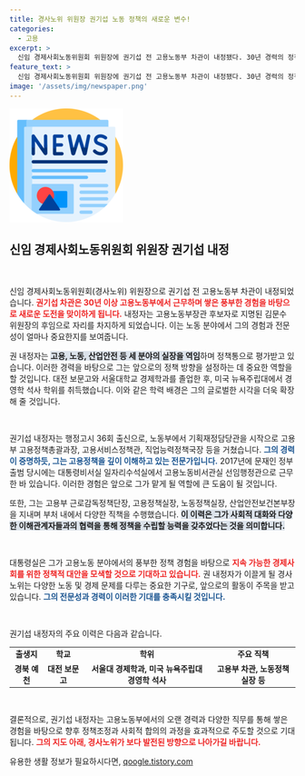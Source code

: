 ```yaml
---
title: 경사노위 위원장 권기섭 노동 정책의 새로운 변수!
categories:
  - 고용
excerpt: >
  신임 경제사회노동위원회 위원장에 권기섭 전 고용노동부 차관이 내정됐다. 30년 경력의 정책통 권 내정자가 이끌 경제사회는 과연 미래의 지속 가능성을 확보할 수 있을까? 클릭해서 그의 계획을 확인해보세요!
feature_text: >
  신임 경제사회노동위원회 위원장에 권기섭 전 고용노동부 차관이 내정됐다. 30년 경력의 정책통 권 내정자가 이끌 경제사회는 과연 미래의 지속 가능성을 확보할 수 있을까? 클릭해서 그의 계획을 확인해보세요!
image: '/assets/img/newspaper.png'
---
```


<p><img src="/assets/img/newspaper.png" alt="kimp 속보" /></p>

<h2 data-ke-size="size26">신임 경제사회노동위원회 위원장 권기섭 내정</h2>

<p data-ke-size="size16">&nbsp;</p>

<p>신임 경제사회노동위원회(경사노위) 위원장으로 권기섭 전 고용노동부 차관이 내정되었습니다. <b><span style="color: #ee2323;">권기섭 차관은 30년 이상 고용노동부에서 근무하며 쌓은 풍부한 경험을 바탕으로 새로운 도전을 맞이하게 됩니다.</span></b> 내정자는 고용노동부장관 후보자로 지명된 김문수 위원장의 후임으로 자리를 차지하게 되었습니다. 이는 노동 분야에서 그의 경험과 전문성이 얼마나 중요한지를 보여줍니다. </p>

<p>권 내정자는 <b><span style="background-color: #21538527;">고용, 노동, 산업안전 등 세 분야의 실장을 역임</span></b>하며 정책통으로 평가받고 있습니다. 이러한 경력을 바탕으로 그는 앞으로의 정책 방향을 설정하는 데 중요한 역할을 할 것입니다. 대전 보문고와 서울대학교 경제학과를 졸업한 후, 미국 뉴욕주립대에서 경영학 석사 학위를 취득했습니다. 이와 같은 학력 배경은 그의 글로벌한 시각을 더욱 확장해 줄 것입니다.</p>

<p data-ke-size="size16">&nbsp;</p>

<p>권기섭 내정자는 행정고시 36회 출신으로, 노동부에서 기획재정담당관을 시작으로 고용부 고용정책총괄과장, 고용서비스정책관, 직업능력정책국장 등을 거쳤습니다. <b><span style="color: #1a5490;">그의 경력이 증명하듯, 그는 고용정책을 깊이 이해하고 있는 전문가입니다.</span></b> 2017년에 문재인 정부 출범 당시에는 대통령비서실 일자리수석실에서 고용노동비서관실 선임행정관으로 근무한 바 있습니다. 이러한 경험은 앞으로 그가 맡게 될 역할에 큰 도움이 될 것입니다. </p>

<p>또한, 그는 고용부 근로감독정책단장, 고용정책실장, 노동정책실장, 산업안전보건본부장을 지내며 부처 내에서 다양한 직책을 수행했습니다. <b><span style="background-color: #21538527;">이 이력은 그가 사회적 대화와 다양한 이해관계자들과의 협력을 통해 정책을 수립할 능력을 갖추었다는 것을 의미합니다.</span></b> </p>

<p data-ke-size="size16">&nbsp;</p>

<p>대통령실은 그가 고용노동 분야에서의 풍부한 정책 경험을 바탕으로 <b><span style="color: #ee2323;">지속 가능한 경제사회를 위한 정책적 대안을 모색할 것으로 기대하고 있습니다.</span></b> 권 내정자가 이끌게 될 경사노위는 다양한 노동 및 경제 문제를 다루는 중요한 기구로, 앞으로의 활동이 주목을 받고 있습니다. <b><span style="color: #1a5490;">그의 전문성과 경력이 이러한 기대를 충족시킬 것입니다.</span></b></p>

<p data-ke-size="size16">&nbsp;</p>

<p>권기섭 내정자의 주요 이력은 다음과 같습니다.</p>

<table>
    <tr>
        <td style="text-align: center; height: 17px;"><b>출생지</b></td>
        <td style="text-align: center; height: 17px;"><b>학교</b></td>
        <td style="text-align: center; height: 17px;"><b>학위</b></td>
        <td style="text-align: center; height: 17px;"><b>주요 직책</b></td>
    </tr>
    <tr>
        <td style="text-align: center; height: 17px;"><b>경북 예천</b></td>
        <td style="text-align: center; height: 17px;"><b>대전 보문고</b></td>
        <td style="text-align: center; height: 17px;"><b>서울대 경제학과, 미국 뉴욕주립대 경영학 석사</b></td>
        <td style="text-align: center; height: 17px;"><b>고용부 차관, 노동정책실장 등</b></td>
    </tr>
</table>

<p data-ke-size="size16">&nbsp;</p>

<p>결론적으로, 권기섭 내정자는 고용노동부에서의 오랜 경력과 다양한 직무를 통해 쌓은 경험을 바탕으로 향후 정책조정과 사회적 합의의 과정을 효과적으로 주도할 것으로 기대됩니다. <b><span style="color: #ee2323;">그의 지도 아래, 경사노위가 보다 발전된 방향으로 나아가길 바랍니다.</span></b></p>
유용한 생활 정보가 필요하시다면, <a href="https://qoogle.tistory.com" rel="dofollow">qoogle.tistory.com</a>



